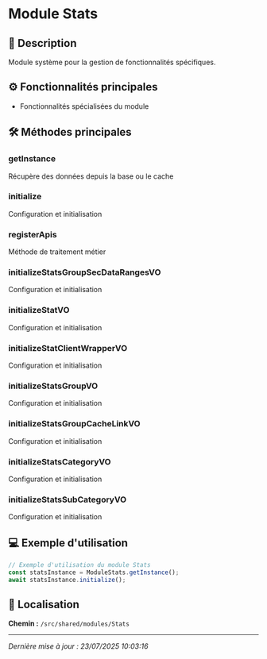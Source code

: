 # Module Stats

## 📖 Description

Module système pour la gestion de fonctionnalités spécifiques.

## ⚙️ Fonctionnalités principales

- Fonctionnalités spécialisées du module



## 🛠️ Méthodes principales

### getInstance
Récupère des données depuis la base ou le cache

### initialize
Configuration et initialisation

### registerApis
Méthode de traitement métier

### initializeStatsGroupSecDataRangesVO
Configuration et initialisation

### initializeStatVO
Configuration et initialisation

### initializeStatClientWrapperVO
Configuration et initialisation

### initializeStatsGroupVO
Configuration et initialisation

### initializeStatsGroupCacheLinkVO
Configuration et initialisation

### initializeStatsCategoryVO
Configuration et initialisation

### initializeStatsSubCategoryVO
Configuration et initialisation



## 💻 Exemple d'utilisation

```typescript
// Exemple d'utilisation du module Stats
const statsInstance = ModuleStats.getInstance();
await statsInstance.initialize();
```

## 📍 Localisation

**Chemin :** `/src/shared/modules/Stats`

---

*Dernière mise à jour : 23/07/2025 10:03:16*
